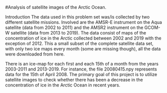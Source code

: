 #Analysis of satellite images of the Arctic Ocean.

Introduction
The data used in this problem set was/is collected by two different satellite missions. Involved are the AMSR-E instrument on the Aqua satellite (data from 2002 to 2011) and the AMSR2 instrument on the GCOM-W satellite (data from 2013 to 2019). The data consist of maps of the concentration of ice in the Arctic collected between 2002 and 2019 with the exception of 2012. This a small subset of the complete satellite data set, with only two ice maps every month (some are missing though), all the data were downloaded from here.

There is an ice-map for each first and each 15th of a month from the years 2003-2011 and 2013-2019. For instance, the file 20080415.npy represents data for the 15th of April 2008. The primary goal of this project is to utilize satellite images to check whether there has been a decrease in the concentration of ice in the Arctic Ocean in recent years.
